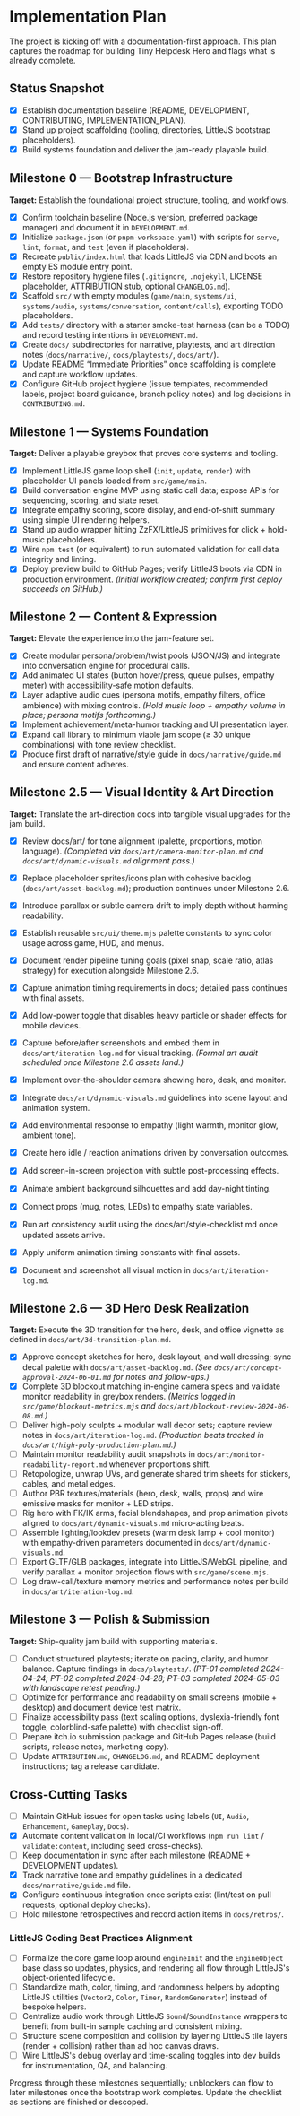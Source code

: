 # Implementation Plan

The project is kicking off with a documentation-first approach. This plan captures the roadmap for building Tiny Helpdesk Hero and flags what is already complete.

## Status Snapshot
- [x] Establish documentation baseline (README, DEVELOPMENT, CONTRIBUTING, IMPLEMENTATION_PLAN).
- [x] Stand up project scaffolding (tooling, directories, LittleJS bootstrap placeholders).
- [x] Build systems foundation and deliver the jam-ready playable build.

## Milestone 0 — Bootstrap Infrastructure
**Target:** Establish the foundational project structure, tooling, and workflows.

- [x] Confirm toolchain baseline (Node.js version, preferred package manager) and document it in `DEVELOPMENT.md`.
- [x] Initialize `package.json` (or `pnpm-workspace.yaml`) with scripts for `serve`, `lint`, `format`, and `test` (even if placeholders).
- [x] Recreate `public/index.html` that loads LittleJS via CDN and boots an empty ES module entry point.
- [x] Restore repository hygiene files (`.gitignore`, `.nojekyll`, LICENSE placeholder, ATTRIBUTION stub, optional `CHANGELOG.md`).
- [x] Scaffold `src/` with empty modules (`game/main`, `systems/ui`, `systems/audio`, `systems/conversation`, `content/calls`), exporting TODO placeholders.
- [x] Add `tests/` directory with a starter smoke-test harness (can be a TODO) and record testing intentions in `DEVELOPMENT.md`.
- [x] Create `docs/` subdirectories for narrative, playtests, and art direction notes (`docs/narrative/`, `docs/playtests/`, `docs/art/`).
- [x] Update README “Immediate Priorities” once scaffolding is complete and capture workflow updates.
- [x] Configure GitHub project hygiene (issue templates, recommended labels, project board guidance, branch policy notes) and log decisions in `CONTRIBUTING.md`.

## Milestone 1 — Systems Foundation
**Target:** Deliver a playable greybox that proves core systems and tooling.

- [x] Implement LittleJS game loop shell (`init`, `update`, `render`) with placeholder UI panels loaded from `src/game/main`.
- [x] Build conversation engine MVP using static call data; expose APIs for sequencing, scoring, and state reset.
- [x] Integrate empathy scoring, score display, and end-of-shift summary using simple UI rendering helpers.
- [x] Stand up audio wrapper hitting ZzFX/LittleJS primitives for click + hold-music placeholders.
- [x] Wire `npm test` (or equivalent) to run automated validation for call data integrity and linting.
- [x] Deploy preview build to GitHub Pages; verify LittleJS boots via CDN in production environment. *(Initial workflow created; confirm first deploy succeeds on GitHub.)*

## Milestone 2 — Content & Expression
**Target:** Elevate the experience into the jam-feature set.

- [x] Create modular persona/problem/twist pools (JSON/JS) and integrate into conversation engine for procedural calls.
- [x] Add animated UI states (button hover/press, queue pulses, empathy meter) with accessibility-safe motion defaults.
- [x] Layer adaptive audio cues (persona motifs, empathy filters, office ambience) with mixing controls. *(Hold music loop + empathy volume in place; persona motifs forthcoming.)*
- [x] Implement achievement/meta-humor tracking and UI presentation layer.
- [x] Expand call library to minimum viable jam scope (≥ 30 unique combinations) with tone review checklist.
- [x] Produce first draft of narrative/style guide in `docs/narrative/guide.md` and ensure content adheres.

## Milestone 2.5 — Visual Identity & Art Direction
**Target:** Translate the art-direction docs into tangible visual upgrades for the jam build.
- [x] Review docs/art/ for tone alignment (palette, proportions, motion language). *(Completed via `docs/art/camera-monitor-plan.md` and `docs/art/dynamic-visuals.md` alignment pass.)*
- [x] Replace placeholder sprites/icons plan with cohesive backlog (`docs/art/asset-backlog.md`); production continues under Milestone 2.6.
- [x] Introduce parallax or subtle camera drift to imply depth without harming readability.
- [x] Establish reusable `src/ui/theme.mjs` palette constants to sync color usage across game, HUD, and menus.
- [x] Document render pipeline tuning goals (pixel snap, scale ratio, atlas strategy) for execution alongside Milestone 2.6.
- [x] Capture animation timing requirements in docs; detailed pass continues with final assets.
- [x] Add low-power toggle that disables heavy particle or shader effects for mobile devices.
- [x] Capture before/after screenshots and embed them in `docs/art/iteration-log.md` for visual tracking. *(Formal art audit scheduled once Milestone 2.6 assets land.)*

- [x] Implement over-the-shoulder camera showing hero, desk, and monitor.
- [x] Integrate `docs/art/dynamic-visuals.md` guidelines into scene layout and animation system.
- [x] Add environmental response to empathy (light warmth, monitor glow, ambient tone).
- [x] Create hero idle / reaction animations driven by conversation outcomes.
- [x] Add screen-in-screen projection with subtle post-processing effects.
- [x] Animate ambient background silhouettes and add day-night tinting.
- [x] Connect props (mug, notes, LEDs) to empathy state variables.
- [x] Run art consistency audit using the docs/art/style-checklist.md once updated assets arrive.
- [x] Apply uniform animation timing constants with final assets.
- [x] Document and screenshot all visual motion in `docs/art/iteration-log.md`.

## Milestone 2.6 — 3D Hero Desk Realization
**Target:** Execute the 3D transition for the hero, desk, and office vignette as defined in `docs/art/3d-transition-plan.md`.

- [x] Approve concept sketches for hero, desk layout, and wall dressing; sync decal palette with `docs/art/asset-backlog.md`. *(See `docs/art/concept-approval-2024-06-01.md` for notes and follow-ups.)*
- [x] Complete 3D blockout matching in-engine camera specs and validate monitor readability in greybox renders. *(Metrics logged in `src/game/blockout-metrics.mjs` and `docs/art/blockout-review-2024-06-08.md`.)*
- [ ] Deliver high-poly sculpts + modular wall decor sets; capture review notes in `docs/art/iteration-log.md`. *(Production beats tracked in `docs/art/high-poly-production-plan.md`.)*
- [ ] Maintain monitor readability audit snapshots in `docs/art/monitor-readability-report.md` whenever proportions shift.
- [ ] Retopologize, unwrap UVs, and generate shared trim sheets for stickers, cables, and metal edges.
- [ ] Author PBR textures/materials (hero, desk, walls, props) and wire emissive masks for monitor + LED strips.
- [ ] Rig hero with FK/IK arms, facial blendshapes, and prop animation pivots aligned to `docs/art/dynamic-visuals.md` micro-acting beats.
- [ ] Assemble lighting/lookdev presets (warm desk lamp + cool monitor) with empathy-driven parameters documented in `docs/art/dynamic-visuals.md`.
- [ ] Export GLTF/GLB packages, integrate into LittleJS/WebGL pipeline, and verify parallax + monitor projection flows with `src/game/scene.mjs`.
- [ ] Log draw-call/texture memory metrics and performance notes per build in `docs/art/iteration-log.md`.

## Milestone 3 — Polish & Submission
**Target:** Ship-quality jam build with supporting materials.

- [ ] Conduct structured playtests; iterate on pacing, clarity, and humor balance. Capture findings in `docs/playtests/`. *(PT-01 completed 2024-04-24; PT-02 completed 2024-04-28; PT-03 completed 2024-05-03 with landscape retest pending.)*
- [ ] Optimize for performance and readability on small screens (mobile + desktop) and document device test matrix.
- [ ] Finalize accessibility pass (text scaling options, dyslexia-friendly font toggle, colorblind-safe palette) with checklist sign-off.
- [ ] Prepare itch.io submission package and GitHub Pages release (build scripts, release notes, marketing copy).
- [ ] Update `ATTRIBUTION.md`, `CHANGELOG.md`, and README deployment instructions; tag a release candidate.

## Cross-Cutting Tasks
- [ ] Maintain GitHub issues for open tasks using labels (`UI`, `Audio`, `Enhancement`, `Gameplay`, `Docs`).
- [x] Automate content validation in local/CI workflows (`npm run lint` / `validate:content`, including seed cross-checks).
- [ ] Keep documentation in sync after each milestone (README + DEVELOPMENT updates).
- [x] Track narrative tone and empathy guidelines in a dedicated `docs/narrative/guide.md` file.
- [x] Configure continuous integration once scripts exist (lint/test on pull requests, optional deploy checks).
- [ ] Hold milestone retrospectives and record action items in `docs/retros/`.

### LittleJS Coding Best Practices Alignment
- [ ] Formalize the core game loop around `engineInit` and the `EngineObject` base class so updates, physics, and rendering all flow through LittleJS's object-oriented lifecycle.
- [ ] Standardize math, color, timing, and randomness helpers by adopting LittleJS utilities (`Vector2`, `Color`, `Timer`, `RandomGenerator`) instead of bespoke helpers.
- [ ] Centralize audio work through LittleJS `Sound`/`SoundInstance` wrappers to benefit from built-in sample caching and consistent mixing.
- [ ] Structure scene composition and collision by layering LittleJS tile layers (render + collision) rather than ad hoc canvas draws.
- [ ] Wire LittleJS's debug overlay and time-scaling toggles into dev builds for instrumentation, QA, and balancing.

Progress through these milestones sequentially; unblockers can flow to later milestones once the bootstrap work completes. Update the checklist as sections are finished or descoped.
